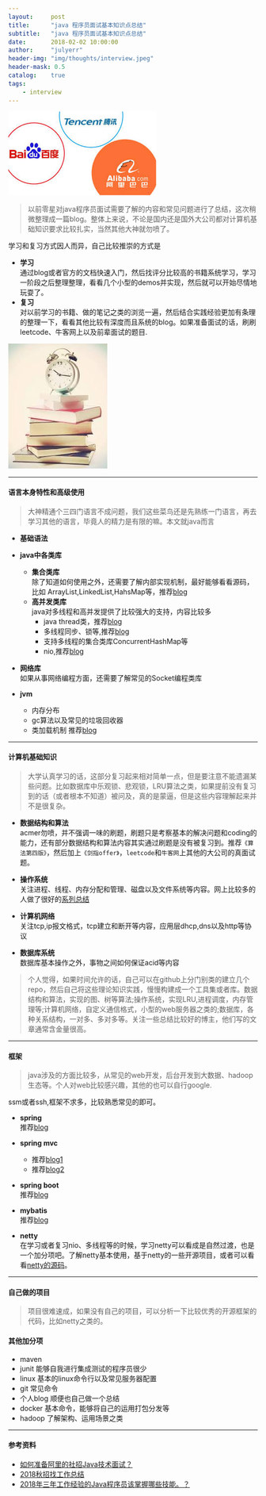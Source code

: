 ```yaml
---
layout:     post
title:      "java 程序员面试基本知识点总结"
subtitle:   "java 程序员面试基本知识点总结"
date:       2018-02-02 10:00:00
author:     "julyerr"
header-img: "img/thoughts/interview.jpeg"
header-mask: 0.5
catalog: 	true
tags:
    - interview
---
```


![](/img/bat.jpeg)

>以前零星对java程序员面试需要了解的内容和常见问题进行了总结，这次稍微整理成一篇blog。整体上来说，不论是国内还是国外大公司都对计算机基础知识要求比较扎实，当然其他大神就勿喷了。


学习和复习方式因人而异，自己比较推崇的方式是

- **学习**<br>
		通过blog或者官方的文档快速入门，然后找评分比较高的书籍系统学习，学习一阶段之后整理整理，看看几个小型的demos并实现，然后就可以开始尽情地玩耍了。
- **复习**<br>
		对以前学习的书籍、做的笔记之类的浏览一遍，然后结合实践经验更加有条理的整理一下，看看其他比较有深度而且系统的blog。如果准备面试的话，刷刷leetcode、牛客网上以及前辈面试的题目.

![](/img/variety/time-learn.jpeg)


---
#### 语言本身特性和高级使用
>大神精通个三四门语言不成问题，我们这些菜鸟还是先熟练一门语言，再去学习其他的语言，毕竟人的精力是有限的嘛。本文就java而言
	
- **基础语法**<br>
- **java中各类库**<br>
	- **集合类库**<br>
	除了知道如何使用之外，还需要了解内部实现机制，最好能够看看源码，比如
ArrayList,LinkedList,HahsMap等，推荐[blog](http://blog.csdn.net/column/details/15584.html)
	- **高并发类库**<br>
	java对多线程和高并发提供了比较强大的支持，内容比较多
		- java thread类，推荐[blog](http://blog.csdn.net/shb_derek1/article/details/26929249)
		- 多线程同步、锁等,推荐[blog](http://wangkuiwu.github.io/categories/)
		- 支持多线程的集合类库ConcurrentHashMap等
		- nio,推荐[blog](http://ifeve.com/java-nio-path/)
- **网络库**<br>
	如果从事网络编程方面，还需要了解常见的Socket编程类库

- **jvm**<br>
    - 内存分布
	- gc算法以及常见的垃圾回收器
	- 类加载机制
	推荐[blog](http://www.hollischuang.com/archives/1001)

---
#### 计算机基础知识
>大学认真学习的话，这部分复习起来相对简单一点，但是要注意不能遗漏某些问题。比如数据库中乐观锁、悲观锁，LRU算法之类，如果提前没有复习到的话（或者根本不知道）被问及，真的是蒙逼，但是这些内容理解起来并不是很复杂。

- **数据结构和算法**<br>
	acmer勿喷，并不强调一味的刷题，刷题只是考察基本的解决问题和coding的能力，还有部分数据结构和算法内容其实通过刷题是没有被复习到。推荐`《算法第四版》`，然后加上`《剑指offer》`，`leetcode`和`牛客网`上其他的大公司的真面试题。
- **操作系统**<br>
	关注进程、线程、内存分配和管理、磁盘以及文件系统等内容。网上比较多的人做了很好的[系列总结](https://www.jianshu.com/u/ccb6e3e26ec3)

- **计算机网络**<br>
		关注tcp,ip报文格式，tcp建立和断开等内容，应用层dhcp,dns以及http等协议
- **数据库系统**<br>
	数据库基本操作之外，事物之间如何保证acid等内容

>个人觉得，如果时间允许的话，自己可以在github上分门别类的建立几个repo，然后自己将这些理论知识实践，慢慢构建成一个工具集或者库。数据结构和算法，实现的图、树等算法;操作系统，实现LRU,进程调度，内存管理等;计算机网络，自定义通信格式，小型的web服务器之类的;数据库，各种关系结构，一对多、多对多等。关注一些总结比较好的博主，他们写的文章通常含金量很高。

---
#### 框架
>java涉及的方面比较多，从常见的web开发，后台开发到大数据、hadoop生态等。个人对web比较感兴趣，其他的也可以自行google.

ssm或者ssh,框架不求多，比较熟悉常见的即可。

- **spring**<br>
	推荐[blog](http://blog.csdn.net/column/details/15933.html)
- **spring mvc**<br>
	- 推荐[blog1](http://www.cnblogs.com/best/tag/Spring%20MVC/)
	- 推荐[blog2](http://blog.csdn.net/u012562943/article/category/6037159)	
- **spring boot**<br>
	推荐[blog](http://www.ityouknow.com/spring-boot.html)
- **mybatis**<br>
	推荐[blog](http://blog.csdn.net/luanlouis/article/details/40422941)

- **netty**<br>
	在学习或者复习nio、多线程等的时候，学习netty可以看成是自然过渡，也是一个加分项吧。了解netty基本使用，基于netty的一些开源项目，或者可以看看[netty的源码](https://github.com/code4craft/netty-learning)。	

---

#### 自己做的项目
>项目很难速成，如果没有自己的项目，可以分析一下比较优秀的开源框架的代码，比如netty之类的。

#### 其他加分项
	
- maven 
- junit 能够自我进行集成测试的程序员很少
- linux 基本的linux命令行以及常见服务器配置
- git 常见命令
- 个人blog 顺便也自己做一个总结
- docker 基本命令，能够将自己的运用打包分发等
- hadoop 了解架构、运用场景之类

---
#### 参考资料
- [如何准备阿里的社招Java技术面试？](https://www.jianshu.com/p/edec2ca6fe29)
- [2018秋招找工作总结](http://blog.zzkun.com/archives/623)
- [2018年三年工作经验的Java程序员该掌握哪些技能。？](https://www.zhihu.com/question/266078326)